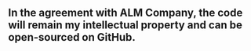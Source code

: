 ## In the agreement with ALM Company, the code will remain my intellectual property and can be open-sourced on GitHub.
